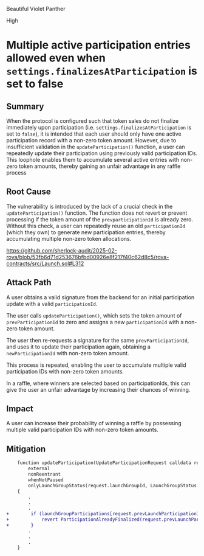 Beautiful Violet Panther

High

# Multiple active participation entries allowed even when `settings.finalizesAtParticipation` is set to false

## Summary

When the protocol is configured such that token sales do not finalize immediately upon participation (i.e. `settings.finalizesAtParticipation` is set to `false`), it is intended that each user should only have one active participation record with a non-zero token amount. However, due to insufficient validation in the `updateParticipation()` function, a user can repeatedly update their participation using previously valid participation IDs. This loophole enables them to accumulate several active entries with non-zero token amounts, thereby gaining an unfair advantage in any raffle process

## Root Cause

The vulnerability is introduced by the lack of a crucial check in the `updateParticipation()` function. The function does not revert or prevent processing if the token amount of the `prevparticipationId` is already zero. Without this check, a user can repeatedly reuse an old `participationId` (which they own) to generate new participation entries, thereby accumulating multiple non-zero token allocations.

https://github.com/sherlock-audit/2025-02-rova/blob/53fb6d71d253676bfbd00926e8f217f40c62d8c5/rova-contracts/src/Launch.sol#L312

## Attack Path

A user obtains a valid signature from the backend for an initial participation update with a valid `participationId`.

The user calls `updateParticipation()`, which sets the token amount of `prevParticipationId` to zero and assigns a new `participationId` with a non-zero token amount.

The user then re-requests a signature for the same `prevParticipationId`, and uses it to update their participation again, obtaining a `newParticipationId` with non-zero token amount.

This process is repeated, enabling the user to accumulate multiple valid participation IDs with non-zero token amounts.

In a raffle, where winners are selected based on participationIds, this can give the user an unfair advantage by increasing their chances of winning.

## Impact

A user can increase their probability of winning a raffle by possessing multiple valid participation IDs with non-zero token amounts.


## Mitigation

```diff
    function updateParticipation(UpdateParticipationRequest calldata request, bytes calldata signature)
        external
        nonReentrant
        whenNotPaused
        onlyLaunchGroupStatus(request.launchGroupId, LaunchGroupStatus.ACTIVE)
    {
        .
        .
        .
+        if (launchGroupParticipations[request.prevLaunchParticipationId].tokenAmount == 0) {
+            revert ParticipationAlreadyFinalized(request.prevLaunchParticipationId);
+        }
        .
        .
        .
    }

```
